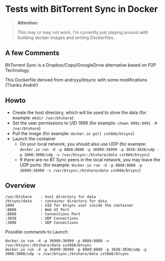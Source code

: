 Tests with BitTorrent Sync in Docker
==============================
> **Attention:**
> 
>  This may or may not work, I'm currently just playing around with building docker images and writing Dockerfiles.

A few Comments
-------------------
BitTorrent Sync is a Dropbox/Copy/GroogleDrive alternative based on P2P Technology

This Dockerfile derived from andryyy/btsync with some modifications (Thanks André!)

Howto
-----

- Create the host directory, which will be used to store the data (for example: `mkdir /var/btshare`)
- Set the user permissions to UID 1999 (for example: `chown 9991:9991 -R /var/btshare`)
- Pull the image (for example: `docker.io pull cxt666/btsync`)
- Launch the container
  - On your local network, you should also use UDP (for example: `docker.io run -d -p 8888:8888 -p 36999:36999 -p 3838:3838/udp -p 3000:3000/udp -v /var/btsync:/btshare/data cxt666/btsync`)
  - If there are no BT Sync peers in the local network, you may leave the UDP ports: (for example: `docker.io run -d -p 8888:8888 -p 36999:36999 -v /var/btsync:/btshare/data cxt666/btsync`)

Overview
--------

	/var/btshare    : host directory for data
	/btsync/data    : container directory for data
	1999            : UID for btsync user inside the container
	:8888           : Web UI Port
	:8889           : Connections Port
	:3838           : UDP Connections
	:3000           : UDP Connections

Possible commands to Launch: 

	docker.io run -d -p 36999:36999 -p 8889:8889 -v /var/btsync:/btshare/data cxt666/btsync
	docker.io run -d -p 36999:36999 -p 8889:8889 -p 3838:3838/udp -p 3000:3000/udp -v /var/btsync:/btshare/data cxt666/btsync
